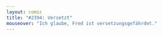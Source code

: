 ```yaml
---
layout: comic
title: "#2394: Versetzt"
mouseover: "Ich glaube, Fred ist versetzungsgefährdet."
---
```

